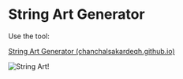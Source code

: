 # String Art Generator

Use the tool: 

[String Art Generator (chanchalsakardeqh.github.io)](https://chanchalsakardeqh.github.io/string-art-gen/)

![String Art!](https://github.com/usedhondacivic/string-art-gen/blob/a63fb0f7dc11fd9b5d3199b24ea323b8ce8f9d0e/readme_pic.png)
